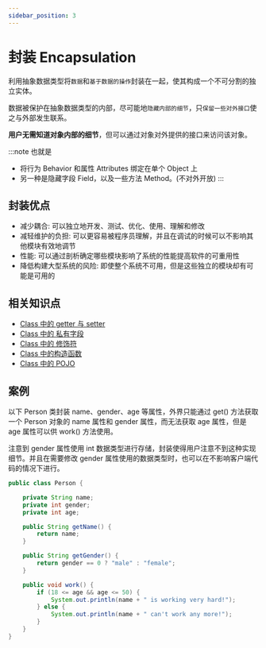 ```yaml
---
sidebar_position: 3
---
```


# 封装 Encapsulation

利用抽象数据类型将`数据`和`基于数据的操作`封装在一起，使其构成一个不可分割的独立实体。

数据被保护在抽象数据类型的内部，尽可能地`隐藏内部的细节`，只`保留一些对外接口`使之与外部发生联系。

**用户无需知道对象内部的细节**，但可以通过对象对外提供的接口来访问该对象。

:::note 也就是

- 将行为 Behavior 和属性 Attributes 绑定在单个 Object 上
- 另一种是隐藏字段 Field，以及一些方法 Method。(不对外开放)
  :::

## 封装优点

- 减少耦合: 可以独立地开发、测试、优化、使用、理解和修改
- 减轻维护的负担: 可以更容易被程序员理解，并且在调试的时候可以不影响其他模块有效地调节
- 性能: 可以通过剖析确定哪些模块影响了系统的性能提高软件的可重用性
- 降低构建大型系统的风险: 即使整个系统不可用，但是这些独立的模块却有可能是可用的

## 相关知识点

- [Class 中的 getter 与 setter](../Class/setterAndGetter)
- [Class 中的 私有字段](../Class/basic.md#字段-field)
- [Class 中的 修饰符](../Class/modifiers)
- [Class 中的构造函数](../Class/constructor)
- [Class 中的 POJO](../Class/POJO)

## 案例

以下 Person 类封装 name、gender、age 等属性，外界只能通过 get() 方法获取一个 Person 对象的 name 属性和 gender 属性，而无法获取 age 属性，但是 age 属性可以供 work() 方法使用。

注意到 gender 属性使用 int 数据类型进行存储，封装使得用户注意不到这种实现细节。并且在需要修改 gender 属性使用的数据类型时，也可以在不影响客户端代码的情况下进行。

```java
public class Person {

    private String name;
    private int gender;
    private int age;

    public String getName() {
        return name;
    }

    public String getGender() {
        return gender == 0 ? "male" : "female";
    }

    public void work() {
        if (18 <= age && age <= 50) {
            System.out.println(name + " is working very hard!");
        } else {
            System.out.println(name + " can't work any more!");
        }
    }
}
```
